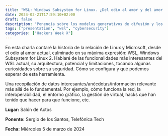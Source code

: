 ```yaml
---
title: "WSL: Windows Subsystem for Linux. ¿Del odio al amor y del amor al odio?"
date: 2024-02-21T17:59:10+02:00
draft: false
description: "Ponencia sobre los modelos generativos de difusión y los primeros pasos en las inteligencias artificiales generativas"
tags: ["presentation", "wsl", "cybersecurity"]
categories: ["Hackers Week X"]
---
```


En esta charla contaré la historia de la relación de Linux y Microsoft, desde el odio al amor actual, culminado en su máxima expresión: WSL, Windows Subsystem for Linux 2. Hablaré de las funcionalidades más interesantes del WSL actual, su arquitectura, potencial y limitaciones, tocando algunas curiosidades sobre su seguridad. Cómo se configura y qué podemos esperar de esta herramienta.

Una recopilación de datos interesantes/anécdotas/información relevante más allá de lo fundamental. Por ejemplo, cómo funciona la red, la interoperabilidad, el entorno gráfico, la gestión de virtual, hacks que han tenido que hacer para que funcione, etc.

**Lugar:** Salón de Actos

**Ponente:** Sergio de los Santos, Telefónica Tech

**Fecha:** Miércoles 5 de marzo de 2024